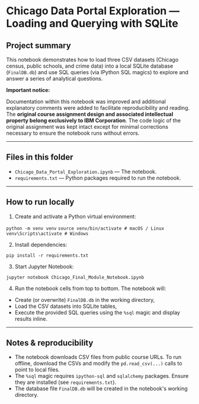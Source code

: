 # Chicago Data Portal Exploration — Loading and Querying with SQLite

## Project summary
This notebook demonstrates how to load three CSV datasets (Chicago census, public schools, and crime data) into a local SQLite database (`FinalDB.db`) and use SQL queries (via IPython SQL magics) to explore and answer a series of analytical questions.

**Important notice:** 

Documentation within this notebook was improved and additional explanatory comments were added to facilitate reproducibility and reading. The **original course assignment design and associated intellectual property belong exclusively to IBM Corporation**. The code logic of the original assignment was kept intact except for minimal corrections necessary to ensure the notebook runs without errors.

---

## Files in this folder
- `Chicago_Data_Portal_Exploration.ipynb` — The notebook.
- `requirements.txt` — Python packages required to run the notebook.

---

## How to run locally

1. Create and activate a Python virtual environment:

`python -m venv venv`
`source venv/bin/activate # macOS / Linux`
`venv\Scripts\activate # Windows`

2. Install dependencies:

`pip install -r requirements.txt`

3. Start Jupyter Notebook:

`jupyter notebook Chicago_Final_Module_Notebook.ipynb`

4. Run the notebook cells from top to bottom. The notebook will:
- Create (or overwrite) `FinalDB.db` in the working directory,
- Load the CSV datasets into SQLite tables,
- Execute the provided SQL queries using the `%sql` magic and display results inline.

---

## Notes & reproducibility
- The notebook downloads CSV files from public course URLs. To run offline, download the CSVs and modify the `pd.read_csv(...)` calls to point to local files.
- The `%sql` magic requires `ipython-sql` and `sqlalchemy` packages. Ensure they are installed (see `requirements.txt`).
- The database file `FinalDB.db` will be created in the notebook's working directory.
